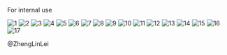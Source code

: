 For internal use

![1](/docs/01.png)
![2](/docs/02.png)
![3](/docs/03.png)
![4](/docs/04.png)
![5](/docs/05.png)
![6](/docs/06.png)
![7](/docs/07.png)
![8](/docs/08.png)
![9](/docs/09.png)
![10](/docs/010.png)
![11](/docs/011.png)
![12](/docs/012.png)
![13](/docs/013.png)
![14](/docs/014.png)
![15](/docs/015.png)
![16](/docs/016.png)
![17](/docs/017.png)



@ZhengLinLei

